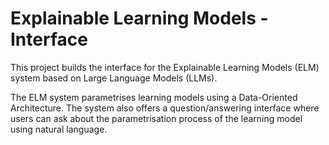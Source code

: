 # Explainable Learning Models - Interface

This project builds the interface for the Explainable Learning Models (ELM) system based on Large Language Models (LLMs).

The ELM system parametrises learning models using a Data-Oriented Architecture. The system also offers a question/answering interface where users can ask about the parametrisation process 
of the learning model using natural language.
